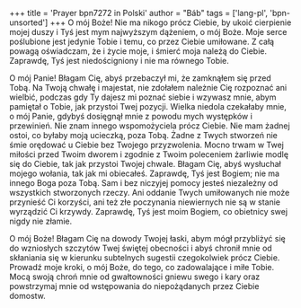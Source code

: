 +++
title = 'Prayer bpn7272 in Polski'
author = "Báb"
tags = ['lang-pl', 'bpn-unsorted']
+++
O mój Boże! Nie ma nikogo prócz Ciebie, by ukoić cierpienie mojej duszy i Tyś jest mym najwyższym dążeniem, o mój Boże. Moje serce poślubione jest jedynie Tobie i temu, co przez Ciebie umiłowane. Z całą powagą oświadczam, że i życie moje, i śmierć moja należą do Ciebie. Zaprawdę, Tyś jest niedościgniony i nie ma równego Tobie.
  
O mój Panie! Błagam Cię, abyś przebaczył mi, że zamknąłem się przed Tobą. Na Twoją chwałę i majestat, nie zdołałem należnie Cię rozpoznać ani wielbić, podczas gdy Ty dajesz mi poznać siebie i wzywasz mnie, abym pamiętał o Tobie, jak przystoi Twej pozycji. Wielka niedola czekałaby mnie, o mój Panie, gdybyś dosięgnął mnie z powodu mych występków i przewinień. Nie znam innego wspomożyciela prócz Ciebie. Nie mam żadnej ostoi, co byłaby moją ucieczką, poza Tobą. Żadne z Twych stworzeń nie śmie orędować u Ciebie bez Twojego przyzwolenia. Mocno trwam w Twej miłości przed Twoim dworem i zgodnie z Twoim poleceniem żarliwie modlę się do Ciebie, tak jak przystoi Twojej chwale. Błagam Cię, abyś wysłuchał mojego wołania, tak jak mi obiecałeś. Zaprawdę, Tyś jest Bogiem; nie ma innego Boga poza Tobą. Sam i bez niczyjej pomocy jesteś niezależny od wszystkich stworzonych rzeczy. Ani oddanie Twych umiłowanych nie może przynieść Ci korzyści, ani też złe poczynania niewiernych nie są w stanie wyrządzić Ci krzywdy. Zaprawdę, Tyś jest moim Bogiem, co obietnicy swej nigdy nie złamie.
  
O mój Boże! Błagam Cię na dowody Twojej łaski, abym mógł przybliżyć się do wzniosłych szczytów Twej świętej obecności i abyś chronił mnie od skłaniania się w kierunku subtelnych sugestii czegokolwiek prócz Ciebie. Prowadź moje kroki, o mój Boże, do tego, co zadowalające i miłe Tobie. Mocą swoją chroń mnie od gwałtowności gniewu swego i kary oraz powstrzymaj mnie od wstępowania do niepożądanych przez Ciebie domostw.
